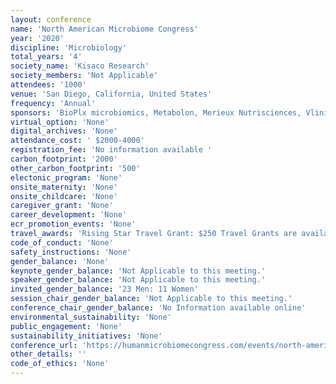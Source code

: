 ```yaml
---
layout: conference 
name: 'North American Microbiome Congress'
year: '2020'
discipline: 'Microbiology'
total_years: '4'
society_name: 'Kisaco Research'
society_members: 'Not Applicable'
attendees: '1000'
venue: 'San Diego, California, United States'
frequency: 'Annual'
sponsors: 'BioPlx microbiomics, Metabolon, Merieux Nutrisciences, Vlinical Microbiomics, Biose Industrie, Bio-Me Microbiome profiling, DLA Piper, Zymo Research, Symprove, Diversigen, COSMOID, QuayPharma, Baseclear'
virtual_option: 'None'
digital_archives: 'None'
attendance_cost: ' $2000-4000'
registration_fee: 'No information available '
carbon_footprint: '2000'
other_carbon_footprint: '500'
electonic_program: 'None'
onsite_maternity: 'None'
onsite_childcare: 'None'
caregiver_grant: 'None'
career_development: 'None'
ecr_promotion_events: 'None'
travel_awards: 'Rising Star Travel Grant: $250 Travel Grants are available for five young researchers (defined as having completed their PhD within the last 5 years). '
code_of_conduct: 'None'
safety_instructions: 'None'
gender_balance: 'None'
keynote_gender_balance: 'Not Applicable to this meeting.'
speaker_gender_balance: 'Not Applicable to this meeting.'
invited_gender_balance: '23 Men: 11 Women'
session_chair_gender_balance: 'Not Applicable to this meeting.'
conference_chair_gender_balance: 'No Information available online'
environmental_sustainability: 'None'
public_engagement: 'None'
sustainability_initiatives: 'None'
conference_url: 'https://humanmicrobiomecongress.com/events/north-america-microbiome-congress'
other_details: ''
code_of_ethics: 'None'
---
```

